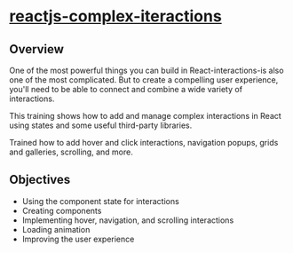 # [reactjs-complex-iteractions](https://happy-ptolemy-1e65fc.netlify.com)

## Overview

One of the most powerful things you can build in React-interactions-is also one of the most complicated. But to create a compelling user experience, you'll need to be able to connect and combine a wide variety of interactions.

This training shows how to add and manage complex interactions in React using states and some useful third-party libraries.

Trained how to add hover and click interactions, navigation popups, grids and galleries, scrolling, and more.

## Objectives

- Using the component state for interactions
- Creating components
- Implementing hover, navigation, and scrolling interactions
- Loading animation
- Improving the user experience
